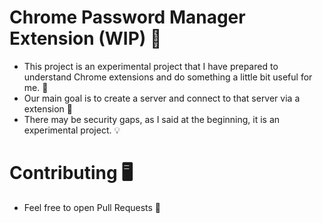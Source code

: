 # Chrome Password Manager Extension (WIP) 🔐
- This project is an experimental project that I have prepared to understand Chrome extensions and do something a little bit useful for me. 🧪
- Our main goal is to create a server and connect to that server via a extension 🧩
- There may be security gaps, as I said at the beginning, it is an experimental project. 💡

# Contributing 🖥️
- Feel free to open Pull Requests 🔗